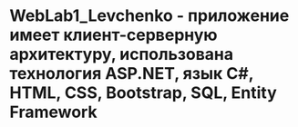 # WebLab1_Levchenko - приложение имеет клиент-серверную архитектуру, использована технология ASP.NET, язык С#, HTML, CSS, Bootstrap, SQL, Entity Framework 
